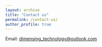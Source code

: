 ```yaml
---
layout: archive
title: "Contact us"
permalink: /contact-us/
author_profile: true
---
```


Email: dimensing_technology@outlook.com

